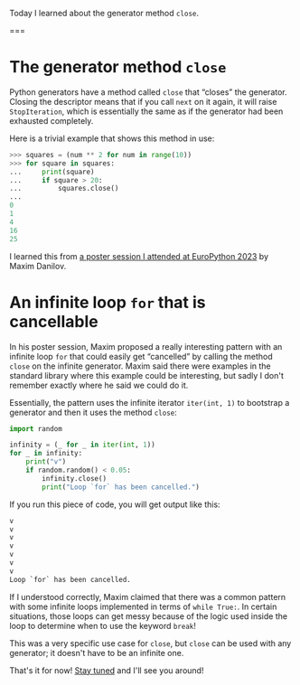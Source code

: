 Today I learned about the generator method `close`.

===

# The generator method `close`

Python generators have a method called `close` that “closes” the generator.
Closing the descriptor means that if you call `next` on it again, it will raise `StopIteration`, which is essentially the same as if the generator had been exhausted completely.

Here is a trivial example that shows this method in use:

```py
>>> squares = (num ** 2 for num in range(10))
>>> for square in squares:
...     print(square)
...     if square > 20:
...         squares.close()
...
0
1
4
16
25
```

I learned this from [a poster session I attended at EuroPython 2023](https://ep2023.europython.eu/session/what-are-you-yield-from) by Maxim Danilov.


# An infinite loop `for` that is cancellable

In his poster session, Maxim proposed a really interesting pattern with an infinite loop `for` that could easily get “cancelled” by calling the method `close` on the infinite generator.
Maxim said there were examples in the standard library where this example could be interesting, but sadly I don't remember exactly where he said we could do it.

Essentially, the pattern uses the infinite iterator `iter(int, 1)` to bootstrap a generator and then it uses the method `close`:

```py
import random

infinity = (_ for _ in iter(int, 1))
for _ in infinity:
    print("v")
    if random.random() < 0.05:
        infinity.close()
        print("Loop `for` has been cancelled.")
```

If you run this piece of code, you will get output like this:

```txt
v
v
v
v
v
v
v
Loop `for` has been cancelled.
```

If I understood correctly, Maxim claimed that there was a common pattern with some infinite loops implemented in terms of `while True:`.
In certain situations, those loops can get messy because of the logic used inside the loop to determine when to use the keyword `break`!

This was a very specific use case for `close`, but `close` can be used with any generator; it doesn't have to be an infinite one.


That's it for now! [Stay tuned][subscribe] and I'll see you around!

[subscribe]: /subscribe
